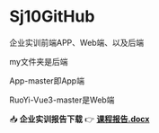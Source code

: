 # Sj10GitHub
 企业实训前端APP、Web端、以及后端

my文件夹是后端

App-master即App端

RuoYi-Vue3-master是Web端

📥 **企业实训报告下载** 👉 [**课程报告.docx**](https://github.com/yingzya/Enterprise-Training-Major-Assignment/raw/main/企业实训报告.docx)

